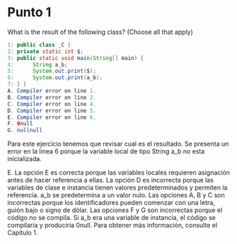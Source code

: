 # Punto 1
What is the result of the following class? (Choose all that apply)

```JAVA
1: public class _C {
2: private static int $;
3: public static void main(String[] main) {
4:      String a_b;
5:      System.out.print($);
6:      System.out.print(a_b);
7: } }
A. Compiler error on line 1.
B. Compiler error on line 2.
C. Compiler error on line 4.
D. Compiler error on line 5.
E. Compiler error on line 6.
F. 0null
G. nullnull
```
Para este ejercicio tenemos que revisar cual es el resultado. Se presenta
un error en la linea 6 porque la variable local de  tipo String a_b no esta inicializada.


E. La opción E es correcta porque las variables locales requieren asignación antes de hacer referencia a ellas. 
La opción D es incorrecta porque las variables de clase e instancia tienen valores predeterminados y permiten la referencia. a_b se predetermina a un valor nulo. 
Las opciones A, B y C son incorrectas porque los identificadores pueden comenzar con una letra, guión bajo o signo de dólar. 
Las opciones F y G son incorrectas porque el código no se compila. Si a_b era una variable de instancia, el código se compilaría y produciría 0null.
Para obtener más información, consulte el Capítulo 1.
